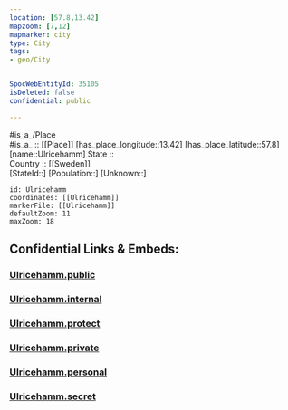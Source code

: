 ```yaml
---
location: [57.8,13.42] 
mapzoom: [7,12] 
mapmarker: city 
type: City
tags:
- geo/City


SpocWebEntityId: 35105
isDeleted: false
confidential: public

---
```

#is_a_/Place  
#is_a_ :: [[Place]] 
[has_place_longitude::13.42] 
[has_place_latitude::57.8] 
[name::Ulricehamm] 
State ::  
Country :: [[Sweden]]  
[StateId::] 
[Population::] 
[Unknown::] 


```leaflet
id: Ulricehamm
coordinates: [[Ulricehamm]] 
markerFile: [[Ulricehamm]] 
defaultZoom: 11 
maxZoom: 18
```


## Confidential Links & Embeds: 

### [Ulricehamm.public](/_public/\Earth\Continent\Europe\Europe~North\Sweden\Provinces~Sweden\Västra_Götaland\CityUlricehamm.public.md) 

### [Ulricehamm.internal](/_internal/\Earth\Continent\Europe\Europe~North\Sweden\Provinces~Sweden\Västra_Götaland\CityUlricehamm.internal.md) 

### [Ulricehamm.protect](/_protect/\Earth\Continent\Europe\Europe~North\Sweden\Provinces~Sweden\Västra_Götaland\CityUlricehamm.protect.md) 

### [Ulricehamm.private](/_private/\Earth\Continent\Europe\Europe~North\Sweden\Provinces~Sweden\Västra_Götaland\CityUlricehamm.private.md) 

### [Ulricehamm.personal](/_personal/\Earth\Continent\Europe\Europe~North\Sweden\Provinces~Sweden\Västra_Götaland\CityUlricehamm.personal.md) 

### [Ulricehamm.secret](/_secret/\Earth\Continent\Europe\Europe~North\Sweden\Provinces~Sweden\Västra_Götaland\CityUlricehamm.secret.md)

